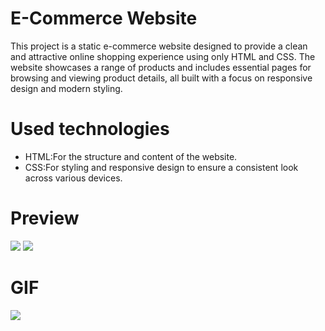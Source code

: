 # E-Commerce Website
This project is a static e-commerce website designed to provide a clean and attractive online shopping experience using only HTML and CSS. The website showcases a range of products and includes essential pages for browsing and viewing product details, all built with a focus on responsive design and modern styling.

# Used technologies
- HTML:For the structure and content of the website.
- CSS:For styling and responsive design to ensure a consistent look across various devices.

# Preview

![](İmage/p1.png)
![](İmage/p2.png)

# GIF

![](İmage/e-commerce1.gif)
